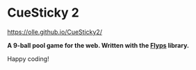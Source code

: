 CueSticky 2
===========

https://olle.github.io/CueSticky2/

**A 9-ball pool game for the web. Written with the [Flyps] library.**

  [Flyps]: https://github.com/Contargo/flyps


Happy coding!